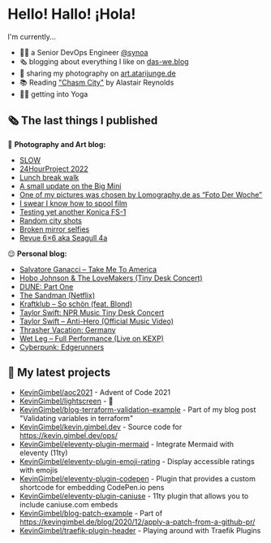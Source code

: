 # Hello! Hallo! ¡Hola!

I'm currently...
- 👨‍💻 a Senior DevOps Engineer [@synoa](https://synoa.de)
- 🗞 blogging about everything I like on [das-we.blog](https://das-we.blog)
- 📸 sharing my photography on [art.atarijunge.de](https://art.atarijunge.de)
- 📚 Reading ["Chasm City"](https://www.goodreads.com/book/show/89185.Chasm_City) by Alastair Reynolds
- 🧘‍♂️ getting into Yoga

## 🗞 The last things I published

📸 **Photography and Art blog:**

- [SLOW](https://art.atarijunge.de/2022/11/slow/)
- [24HourProject 2022](https://art.atarijunge.de/2022/09/24hourproject-2022/)
- [Lunch break walk](https://art.atarijunge.de/2022/06/lunch-break-walk/)
- [A small update on the Big Mini](https://art.atarijunge.de/2022/06/a-small-update-on-the-big-mini/)
- [One of my pictures was chosen by Lomography.de as “Foto Der Woche”](https://art.atarijunge.de/2022/05/one-of-my-pictures-was-chosen-by-lomography-de-as-foto-der-woche/)
- [I swear I know how to spool film](https://art.atarijunge.de/2022/05/i-swear-i-know-how-to-spool-film/)
- [Testing yet another Konica FS-1](https://art.atarijunge.de/2022/05/testing-yet-another-konica-fs-1/)
- [Random city shots](https://art.atarijunge.de/2022/05/random-city-shots/)
- [Broken mirror selfies](https://art.atarijunge.de/2022/05/broken-mirror-selfies/)
- [Revue 6×6 aka Seagull 4a](https://art.atarijunge.de/2022/05/revue-6x6-aka-seagull-4a/)

😌 **Personal blog:**

- [Salvatore Ganacci – Take Me To America](https://das-we.blog/2022/12/01/salvatore-ganacci-take-me-to-america/)
- [Hobo Johnson &amp; The LoveMakers (Tiny Desk Concert)](https://das-we.blog/2022/11/30/hobo-johnson-the-lovemakers-tiny-desk-concert/)
- [DUNE: Part One](https://das-we.blog/2022/11/27/dune-part-one/)
- [The Sandman (Netflix)](https://das-we.blog/2022/11/20/the-sandman-netflix/)
- [Kraftklub – So schön (feat. Blond)](https://das-we.blog/2022/11/13/kraftklub-so-schoen-feat-blond/)
- [Taylor Swift: NPR Music Tiny Desk Concert](https://das-we.blog/2022/10/24/taylor-swift-npr-music-tiny-desk-concert/)
- [Taylor Swift – Anti-Hero (Official Music Video)](https://das-we.blog/2022/10/22/taylor-swift-anti-hero-official-music-video/)
- [Thrasher Vacation: Germany](https://das-we.blog/2022/10/18/thrasher-vacation-germany/)
- [Wet Leg – Full Performance (Live on KEXP)](https://das-we.blog/2022/09/27/wet-leg-full-performance-live-on-kexp/)
- [Cyberpunk: Edgerunners](https://das-we.blog/2022/09/20/cyberpunk-edgerunners/)

## 🌱 My latest projects

- [KevinGimbel/aoc2021](https://github.com/KevinGimbel/aoc2021) - Advent of Code 2021
- [KevinGimbel/lightscreen](https://github.com/KevinGimbel/lightscreen) - 🤷
- [KevinGimbel/blog-terraform-validation-example](https://github.com/KevinGimbel/blog-terraform-validation-example) - Part of my blog post &#34;Validating variables in terraform&#34;
- [KevinGimbel/kevin.gimbel.dev](https://github.com/KevinGimbel/kevin.gimbel.dev) - Source code for https://kevin.gimbel.dev/ops/
- [KevinGimbel/eleventy-plugin-mermaid](https://github.com/KevinGimbel/eleventy-plugin-mermaid) - Integrate Mermaid with eleventy (11ty)
- [KevinGimbel/eleventy-plugin-emoji-rating](https://github.com/KevinGimbel/eleventy-plugin-emoji-rating) - Display accessible ratings with emojis
- [KevinGimbel/eleventy-plugin-codepen](https://github.com/KevinGimbel/eleventy-plugin-codepen) - Plugin that provides a custom shortcode for embedding CodePen.io pens
- [KevinGimbel/eleventy-plugin-caniuse](https://github.com/KevinGimbel/eleventy-plugin-caniuse) - 11ty plugin that allows you to include caniuse.com embeds
- [KevinGimbel/blog-patch-example](https://github.com/KevinGimbel/blog-patch-example) - Part of https://kevingimbel.de/blog/2020/12/apply-a-patch-from-a-github-pr/
- [KevinGimbel/traefik-plugin-header](https://github.com/KevinGimbel/traefik-plugin-header) - Playing around with Traefik Plugins

